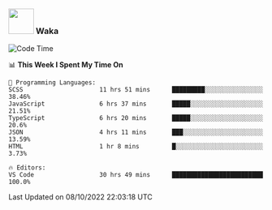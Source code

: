 ### <img src="https://media.giphy.com/media/VgCDAzcKvsR6OM0uWg/giphy.gif" width="50"> Waka

  <!--START_SECTION:waka-->
![Code Time](http://img.shields.io/badge/Code%20Time-921%20hrs%2052%20mins-blue)

📊 **This Week I Spent My Time On** 

```text
💬 Programming Languages: 
SCSS                     11 hrs 51 mins      █████████░░░░░░░░░░░░░░░░   38.46% 
JavaScript               6 hrs 37 mins       █████░░░░░░░░░░░░░░░░░░░░   21.51% 
TypeScript               6 hrs 20 mins       █████░░░░░░░░░░░░░░░░░░░░   20.6% 
JSON                     4 hrs 11 mins       ███░░░░░░░░░░░░░░░░░░░░░░   13.59% 
HTML                     1 hr 8 mins         █░░░░░░░░░░░░░░░░░░░░░░░░   3.73%

🔥 Editors: 
VS Code                  30 hrs 49 mins      █████████████████████████   100.0%

```


 Last Updated on 08/10/2022 22:03:18 UTC
<!--END_SECTION:waka-->
